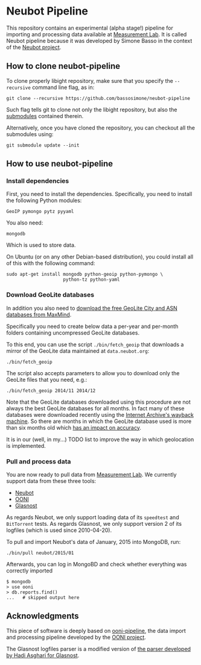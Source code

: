 # Neubot Pipeline

This repository contains an experimental (alpha stage!) pipeline for
importing and processing data available at
[Measurement Lab](http://www.measurementlab.net/). It is called Neubot
pipeline because it was developed by Simone Basso in the context of
the [Neubot project](http://www.neubot.org/).

## How to clone neubot-pipeline

To clone properly libight repository, make sure that you specify the
`--recursive` command line flag, as in:

    git clone --recursive https://github.com/bassosimone/neubot-pipeline

Such flag tells git to clone not only the libight repository, but also
the [submodules](http://git-scm.com/docs/git-submodule) contained therein.

Alternatively, once you have cloned the repository, you can checkout all
the submodules using:

    git submodule update --init

## How to use neubot-pipeline

### Install dependencies

First, you need to install the dependencies. Specifically, you need
to install the following Python modules:

    GeoIP pymongo pytz pyyaml

You also need:

    mongodb

Which is used to store data.

On Ubuntu (or on any other Debian-based distribution), you could
install all of this with the following command:

    sudo apt-get install mongodb python-geoip python-pymongo \
                         python-tz python-yaml

### Download GeoLite databases

In addition you also need to [download the free GeoLite City and
ASN databases from MaxMind](http://dev.maxmind.com/geoip/legacy/geolite/).

Specifically you need to create below data a per-year and per-month
folders containing uncompressed GeoLite databases.

To this end, you can use the script `./bin/fetch_geoip` that downloads
a mirror of the GeoLite data maintained at `data.neubot.org`:

    ./bin/fetch_geoip

The script also accepts parameters to allow you to download only
the GeoLite files that you need, e.g.:

    ./bin/fetch_geoip 2014/11 2014/12

Note that the GeoLite databases downloaded using this procedure are
not always the best GeoLite databases for all months. In fact many of
these databases were downloaded recently using the [Internet
Archive's wayback machine](http://archive.org/web/). So there are
months in which the GeoLite database used is more than six months old
which [has an impact on accuracy](://www.maxmind.com/en/geoip2-city-database-accuracy).

It is in our (well, in my...) TODO list to improve the way in
which geolocation is implemented.

### Pull and process data

You are now ready to pull data from
[Measurement Lab](http://www.measurementlab.net/). We currently
support data from these three tools:

- [Neubot](http://neubot.org/)
- [OONI](https://ooni.torproject.org/)
- [Glasnost](http://broadband.mpi-sws.org/transparency/bttest.php)

As regards Neubot, we only support loading data of its `speedtest` and
`BitTorrent` tests. As regards Glasnost, we only support version 2 of
its logfiles (which is used since 2010-04-20).

To pull and import Neubot's data of January, 2015 into MongoDB, run:

    ./bin/pull neubot/2015/01

Afterwards, you can log in MongoBD and check whether everything was
correctly imported

    $ mongodb
    > use ooni
    > db.reports.find()
    ...   # skipped output here

## Acknowledgments

This piece of software is deeply based on
[ooni-pipeline](https://github.com/TheTorProject/ooni-pipeline), the
data import and processing pipeline developed by the
[OONI project](https://ooni.torproject.org/).

The Glasnost logfiles parser is a modified version of [the parser
developed by Hadi Asghari for Glasnost](https://code.google.com/p/glasnost/source/browse/#git%2Fpython_parser%2Fparser).
